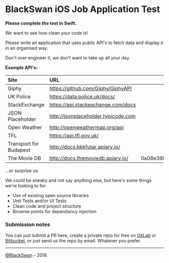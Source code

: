 # BlackSwan iOS Job Application Test

**Please complete the test in Swift.**

We want to see how clean your code is!

Please write an application that uses public API's to fetch data and display it in an organised way. 

Don't over engineer it, we don't want to take up all your day. 

**Example API's:**

| Site   |      URL      | API Key |
|:----------|:-------------|:-----:|
| Giphy |  https://github.com/Giphy/GiphyAPI | - |
| UK Police |    https://data.police.uk/docs/   |  - |
| StackExchange | https://api.stackexchange.com/docs | - | 
| JSON Placeholder | http://jsonplaceholder.typicode.com | - |
| Open Weather | http://openweathermap.org/api | - | 
| TFL | https://api.tfl.gov.uk/ | - | 
| Transport for Budapest | http://docs.bkkfutar.apiary.io/ | - |
| The Movie DB | http://docs.themoviedb.apiary.io/ | 0a08e38b874d0aa2d426ffc04357069d | 

...or surprise us. 

We could be sneaky and not say anything else, but here's some things we're looking to for:

* Use of existing open source libraries
* Unit Tests and/or UI Tests 
* Clean code and project structure
* Brownie points for dependancy injection

### Submission notes

You can just submit a PR here, create a private repo for free on [GitLab](https://www.gitlab.com/?gclid=CLCBmaWM474CFaMSwwodAqIAqw) or [Bitbucket](https://bitbucket.org/), or just send us the repo by email. Whatever you prefer.

---

[@BlackSwan](https://www.bkakswan.com) - 2016
